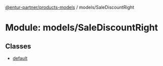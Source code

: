 [@entur-partner/products-models](../README.md) / models/SaleDiscountRight

# Module: models/SaleDiscountRight

## Classes

- [default](../classes/models_SaleDiscountRight.default.md)
